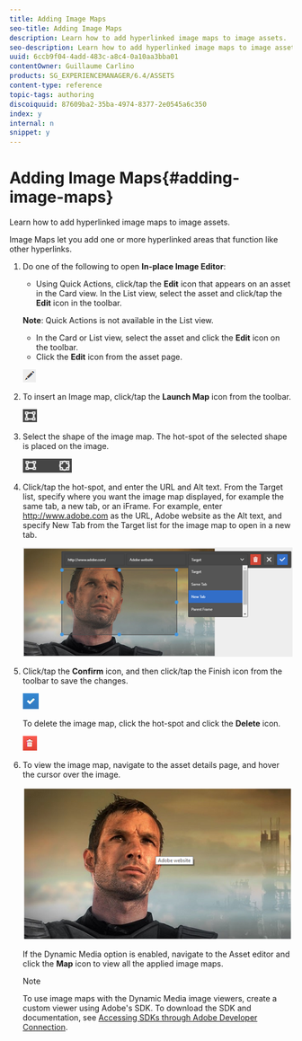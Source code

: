 ```yaml
---
title: Adding Image Maps
seo-title: Adding Image Maps
description: Learn how to add hyperlinked image maps to image assets.
seo-description: Learn how to add hyperlinked image maps to image assets.
uuid: 6ccb9f04-4add-483c-a8c4-0a10aa3bba01
contentOwner: Guillaume Carlino
products: SG_EXPERIENCEMANAGER/6.4/ASSETS
content-type: reference
topic-tags: authoring
discoiquuid: 87609ba2-35ba-4974-8377-2e0545a6c350
index: y
internal: n
snippet: y
---
```


# Adding Image Maps{#adding-image-maps}

Learn how to add hyperlinked image maps to image assets.

Image Maps let you add one or more hyperlinked areas that function like other hyperlinks.

1. Do one of the following to open **In-place Image Editor**:

    * Using Quick Actions, click/tap the **Edit** icon that appears on an asset in the Card view. In the List view, select the asset and click/tap the **Edit** icon in the toolbar.

   **Note**: Quick Actions is not available in the List view.

    * In the Card or List view, select the asset and click the **Edit** icon on the toolbar.
    * Click the **Edit** icon from the asset page.

   ![](assets/chlimage_1-428.png)

1. To insert an Image map, click/tap the **Launch Map** icon from the toolbar.

   ![](assets/chlimage_1-429.png)

1. Select the shape of the image map. The hot-spot of the selected shape is placed on the image.

   ![](assets/chlimage_1-430.png)

1. Click/tap the hot-spot, and enter the URL and Alt text. From the Target list, specify where you want the image map displayed, for example the same tab, a new tab, or an iFrame. For example, enter http://www.adobe.com as the URL, Adobe website as the Alt text, and specify New Tab from the Target list for the image map to open in a new tab.

   ![](assets/chlimage_1-431.png)

1. Click/tap the **Confirm** icon, and then click/tap the Finish icon from the toolbar to save the changes.

   ![](assets/chlimage_1-432.png)

   To delete the image map, click the hot-spot and click the **Delete** icon.

   ![](assets/chlimage_1-433.png)

1. To view the image map, navigate to the asset details page, and hover the cursor over the image.

   ![](assets/chlimage_1-434.png)

   If the Dynamic Media option is enabled, navigate to the Asset editor and click the **Map** icon to view all the applied image maps.

   >[!NOTE]
   >
   >To use image maps with the Dynamic Media image viewers, create a custom viewer using Adobe's SDK. To download the SDK and documentation, see [Accessing SDKs through Adobe Developer Connection](http://help.adobe.com/en_US/scene7/using/WSd4272150f67705c11b002eec12fcba4dee6-8000.html).

